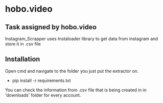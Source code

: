 # hobo.video
## Task assigned by hobo.video
Instagram_Scrapper uses Instaloader library to get data from instagram and store it in .csv file 

## Installation
Open cmd and navigate to the folder you just put the extractor on.
* pip install -r requirements.txt

You can check the information from .csv file that is being created in in 'downloads' folder for every account.
